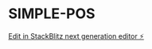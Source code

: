 # SIMPLE-POS

[Edit in StackBlitz next generation editor ⚡️](https://stackblitz.com/~/github.com/bungkust/SIMPLE-POS)